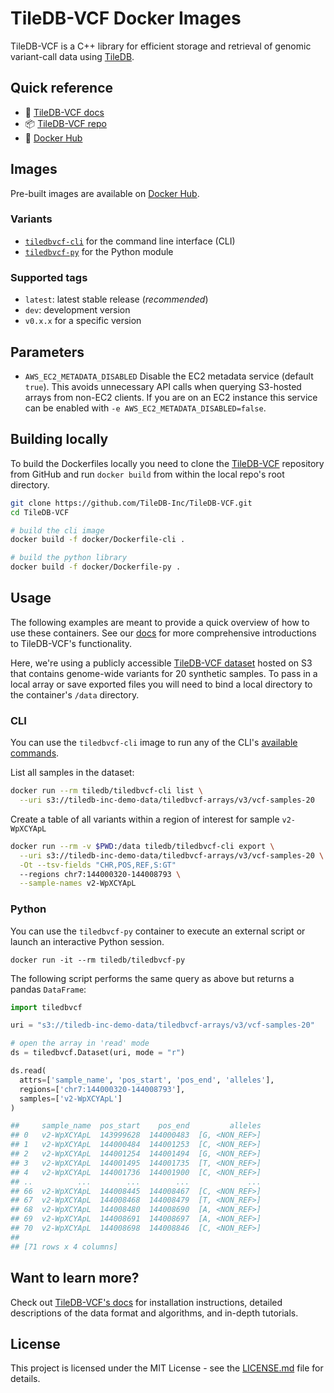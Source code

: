 # TileDB-VCF Docker Images

TileDB-VCF is a C++ library for efficient storage and retrieval of genomic variant-call data using [TileDB][].

## Quick reference

* :blue_book: [TileDB-VCF docs][vcf-docs]
* :package: [TileDB-VCF repo][vcf-repo]
* :whale: [Docker Hub][docker]

## Images

Pre-built images are available on [Docker Hub][docker].

### Variants

- [`tiledbvcf-cli`](https://hub.docker.com/r/tiledb/tiledbvcf-cli) for the command line interface (CLI)
- [`tiledbvcf-py`](https://hub.docker.com/r/tiledb/tiledbvcf-py) for the Python module

### Supported tags

* `latest`: latest stable release (*recommended*)
* `dev`: development version
* `v0.x.x` for a specific version

## Parameters

* `AWS_EC2_METADATA_DISABLED` Disable the EC2 metadata service (default `true`). This avoids unnecessary API calls when querying S3-hosted arrays from non-EC2 clients. If you are on an EC2 instance this service can be enabled with `-e AWS_EC2_METADATA_DISABLED=false`.

## Building locally

To build the Dockerfiles locally you need to clone the [TileDB-VCF][vcf-repo] repository from GitHub and run `docker build` from within the local repo's root directory.

```sh
git clone https://github.com/TileDB-Inc/TileDB-VCF.git
cd TileDB-VCF

# build the cli image
docker build -f docker/Dockerfile-cli .

# build the python library
docker build -f docker/Dockerfile-py .
```

## Usage

The following examples are meant to provide a quick overview of how to use these containers. See our [docs][vcf-docs] for more comprehensive introductions to TileDB-VCF's functionality.

Here, we're using a publicly accessible [TileDB-VCF dataset][vcf-samples-20] hosted on S3 that contains genome-wide variants for 20 synthetic samples. To pass in a local array or save exported files you will need to bind a local directory to the container's `/data` directory.

### CLI

You can use the `tiledbvcf-cli` image to run any of the CLI's [available commands][cli-api].

List all samples in the dataset:

```sh
docker run --rm tiledb/tiledbvcf-cli list \
  --uri s3://tiledb-inc-demo-data/tiledbvcf-arrays/v3/vcf-samples-20
```

Create a table of all variants within a region of interest for sample `v2-WpXCYApL`

```sh
docker run --rm -v $PWD:/data tiledb/tiledbvcf-cli export \
  --uri s3://tiledb-inc-demo-data/tiledbvcf-arrays/v3/vcf-samples-20 \
  -Ot --tsv-fields "CHR,POS,REF,S:GT"
  --regions chr7:144000320-144008793 \
  --sample-names v2-WpXCYApL
```

### Python

You can use the `tiledbvcf-py` container to execute an external script or launch an interactive Python session.

```
docker run -it --rm tiledb/tiledbvcf-py
```

The following script performs the same query as above but returns a pandas `DataFrame`:

```py
import tiledbvcf

uri = "s3://tiledb-inc-demo-data/tiledbvcf-arrays/v3/vcf-samples-20"

# open the array in 'read' mode
ds = tiledbvcf.Dataset(uri, mode = "r")

ds.read(
  attrs=['sample_name', 'pos_start', 'pos_end', 'alleles'],
  regions=['chr7:144000320-144008793'],
  samples=['v2-WpXCYApL']
)

##     sample_name  pos_start    pos_end         alleles
## 0   v2-WpXCYApL  143999628  144000483  [G, <NON_REF>]
## 1   v2-WpXCYApL  144000484  144001253  [C, <NON_REF>]
## 2   v2-WpXCYApL  144001254  144001494  [G, <NON_REF>]
## 3   v2-WpXCYApL  144001495  144001735  [T, <NON_REF>]
## 4   v2-WpXCYApL  144001736  144001900  [C, <NON_REF>]
## ..          ...        ...        ...             ...
## 66  v2-WpXCYApL  144008445  144008467  [C, <NON_REF>]
## 67  v2-WpXCYApL  144008468  144008479  [T, <NON_REF>]
## 68  v2-WpXCYApL  144008480  144008690  [A, <NON_REF>]
## 69  v2-WpXCYApL  144008691  144008697  [A, <NON_REF>]
## 70  v2-WpXCYApL  144008698  144008846  [C, <NON_REF>]
##
## [71 rows x 4 columns]
```

## Want to learn more?

Check out [TileDB-VCF's docs][vcf-docs] for installation instructions, detailed descriptions of the data format and algorithms, and in-depth tutorials.

## License

This project is licensed under the MIT License - see the [LICENSE.md](https://github.com/TileDB-Inc/TileDB-VCF/blob/master/LICENSE) file for details.

<!-- links -->
[vcf-repo]: https://github.com/TileDB-Inc/TileDB-VCF
[docker]: https://hub.docker.com/u/tiledb
[tiledb]: https://tiledb.com
[vcf-docs]: https://docs.tiledb.com/genomics/
[cli-api]: https://docs.tiledb.com/genomics/apis/cli
[py-api]: https://docs.tiledb.com/genomics/apis/python
[vcf-samples-20]: https://console.tiledb.com/arrays/details/TileDB-Inc/vcf-samples-20-data
